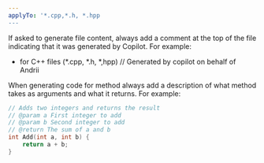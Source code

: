 ```yaml
---
applyTo: '*.cpp,*.h, *.hpp
---
```

If asked to generate file content, always add a comment at the top of the file indicating that it was generated by Copilot. For example:
- for C++ files (*.cpp, *.h, *,hpp)
// Generated by copilot on behalf of Andrii

When generating code for method always add a description of what method takes as arguments and what it returns. For example:
```cpp
// Adds two integers and returns the result
// @param a First integer to add
// @param b Second integer to add
// @return The sum of a and b
int Add(int a, int b) {
    return a + b;
}
```